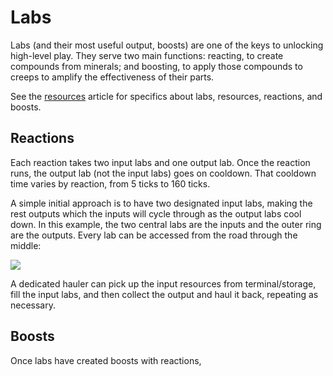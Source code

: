 # Labs

Labs (and their most useful output, boosts) are one of the keys to unlocking high-level play. They serve two main functions: reacting, to create compounds from minerals; and boosting, to apply those compounds to creeps to amplify the effectiveness of their parts.

See the [resources](https://docs.screeps.com/resources.html) article for specifics about labs, resources, reactions, and boosts.

## Reactions

Each reaction takes two input labs and one output lab. Once the reaction runs, the output lab (not the input labs) goes on cooldown. That cooldown time varies by reaction, from 5 ticks to 160 ticks.

A simple initial approach is to have two designated input labs, making the rest outputs which the inputs will cycle through as the output labs cool down. In this example, the two central labs are the inputs and the outer ring are the outputs. Every lab can be accessed from the road through the middle:

![](Pasted%20image%2020221113143149.png)

A dedicated hauler can pick up the input resources from terminal/storage, fill the input labs, and then collect the output and haul it back, repeating as necessary.

## Boosts

Once labs have created boosts with reactions, 